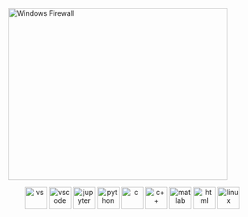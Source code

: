 <body>
<img src="https://media.tenor.com/5NU8u6qKF_AAAAAC/pills-drugs.gif" style="width:445px;height:350px;" alt="Windows Firewall">
</body>
<p align="middle">
  <img src="https://seeklogo.com/images/V/visual-studio-logo-14F95CF819-seeklogo.com.png" alt="vs" width="45" height="45"/>
  <img src="https://cdn.jsdelivr.net/gh/devicons/devicon/icons/vscode/vscode-original.svg" alt="vscode" width="45" height="45"/>
  <img src="https://seeklogo.com/images/J/jupyter-logo-A91705F539-seeklogo.com.png" alt="jupyter" width="45" height="45"/>
  <img src="https://seeklogo.com/images/P/python-logo-A32636CAA3-seeklogo.com.png" alt="python" width="45" height="45"/>
  <img src="https://seeklogo.com/images/C/c-programming-language-logo-9B32D017B1-seeklogo.com.png" alt="c" width="45" height="45"/>
  <img src="https://seeklogo.com/images/C/c-logo-43CE78FF9C-seeklogo.com.png" alt="c++" width="45" height="45"/>
  <img src="https://seeklogo.com/images/M/matlab-logo-AE6C96A5DD-seeklogo.com.png" alt="matlab" width="45" height="45"/>
  <img src="https://seeklogo.com/images/H/html5-logo-EF92D240D7-seeklogo.com.png" alt="html" width="45" height="45"/>
  <img src="https://seeklogo.com/images/L/Linux_Tux-logo-DA252F3C21-seeklogo.com.png" alt="linux" width="45" height="45"/>
</p>
